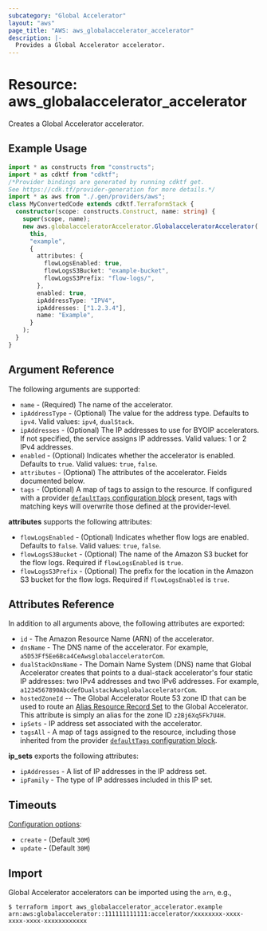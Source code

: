 ```yaml
---
subcategory: "Global Accelerator"
layout: "aws"
page_title: "AWS: aws_globalaccelerator_accelerator"
description: |-
  Provides a Global Accelerator accelerator.
---
```


# Resource: aws_globalaccelerator_accelerator

Creates a Global Accelerator accelerator.

## Example Usage

```typescript
import * as constructs from "constructs";
import * as cdktf from "cdktf";
/*Provider bindings are generated by running cdktf get.
See https://cdk.tf/provider-generation for more details.*/
import * as aws from "./.gen/providers/aws";
class MyConvertedCode extends cdktf.TerraformStack {
  constructor(scope: constructs.Construct, name: string) {
    super(scope, name);
    new aws.globalacceleratorAccelerator.GlobalacceleratorAccelerator(
      this,
      "example",
      {
        attributes: {
          flowLogsEnabled: true,
          flowLogsS3Bucket: "example-bucket",
          flowLogsS3Prefix: "flow-logs/",
        },
        enabled: true,
        ipAddressType: "IPV4",
        ipAddresses: ["1.2.3.4"],
        name: "Example",
      }
    );
  }
}

```

## Argument Reference

The following arguments are supported:

* `name` - (Required) The name of the accelerator.
* `ipAddressType` - (Optional) The value for the address type. Defaults to `ipv4`. Valid values: `ipv4`, `dualStack`.
* `ipAddresses` - (Optional) The IP addresses to use for BYOIP accelerators. If not specified, the service assigns IP addresses. Valid values: 1 or 2 IPv4 addresses.
* `enabled` - (Optional) Indicates whether the accelerator is enabled. Defaults to `true`. Valid values: `true`, `false`.
* `attributes` - (Optional) The attributes of the accelerator. Fields documented below.
* `tags` - (Optional) A map of tags to assign to the resource. If configured with a provider [`defaultTags` configuration block](https://registry.terraform.io/providers/hashicorp/aws/latest/docs#default_tags-configuration-block) present, tags with matching keys will overwrite those defined at the provider-level.

**attributes** supports the following attributes:

* `flowLogsEnabled` - (Optional) Indicates whether flow logs are enabled. Defaults to `false`. Valid values: `true`, `false`.
* `flowLogsS3Bucket` - (Optional) The name of the Amazon S3 bucket for the flow logs. Required if `flowLogsEnabled` is `true`.
* `flowLogsS3Prefix` - (Optional) The prefix for the location in the Amazon S3 bucket for the flow logs. Required if `flowLogsEnabled` is `true`.

## Attributes Reference

In addition to all arguments above, the following attributes are exported:

* `id` - The Amazon Resource Name (ARN) of the accelerator.
* `dnsName` - The DNS name of the accelerator. For example, `a5D53Ff5Ee6Bca4CeAwsglobalacceleratorCom`.
* `dualStackDnsName` - The Domain Name System (DNS) name that Global Accelerator creates that points to a dual-stack accelerator's four static IP addresses: two IPv4 addresses and two IPv6 addresses. For example, `a1234567890AbcdefDualstackAwsglobalacceleratorCom`.
* `hostedZoneId` --  The Global Accelerator Route 53 zone ID that can be used to
  route an [Alias Resource Record Set][1] to the Global Accelerator. This attribute
  is simply an alias for the zone ID `z2Bj6Xq5Fk7U4H`.
* `ipSets` - IP address set associated with the accelerator.
* `tagsAll` - A map of tags assigned to the resource, including those inherited from the provider [`defaultTags` configuration block](https://registry.terraform.io/providers/hashicorp/aws/latest/docs#default_tags-configuration-block).

**ip_sets** exports the following attributes:

* `ipAddresses` - A list of IP addresses in the IP address set.
* `ipFamily` - The type of IP addresses included in this IP set.

[1]: https://docs.aws.amazon.com/Route53/latest/APIReference/API_AliasTarget.html

## Timeouts

[Configuration options](https://developer.hashicorp.com/terraform/language/resources/syntax#operation-timeouts):

* `create` - (Default `30M`)
* `update` - (Default `30M`)

## Import

Global Accelerator accelerators can be imported using the `arn`, e.g.,

```
$ terraform import aws_globalaccelerator_accelerator.example arn:aws:globalaccelerator::111111111111:accelerator/xxxxxxxx-xxxx-xxxx-xxxx-xxxxxxxxxxxx
```

<!-- cache-key: cdktf-0.17.0-pre.15 input-d39117b25bf071b0d2dcb1df00e32c7cc3eccb2c530c6a01c3c6a604da8792c3 -->
